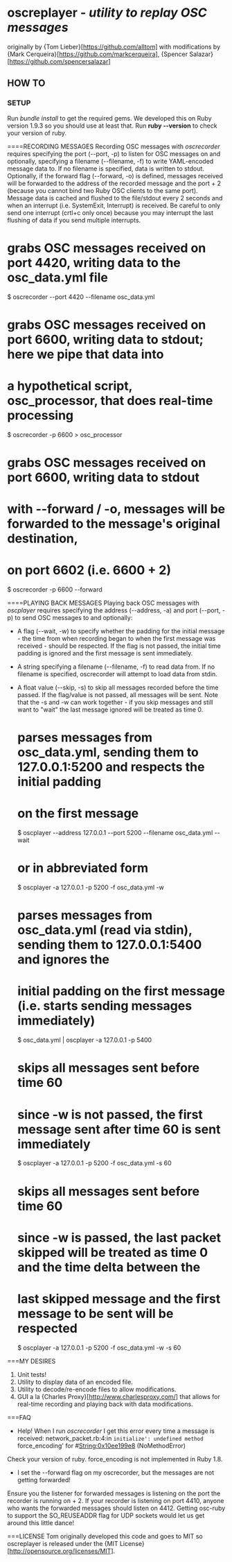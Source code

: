 # oscreplayer - <em>utility to replay OSC messages</em>
originally by {Tom Lieber}[https://github.com/alltom] with modifications by {Mark Cerqueira}[https://github.com/markcerqueira], {Spencer Salazar}[https://github.com/spencersalazar]

## HOW TO
### SETUP
Run *bundle* *install* to get the required gems. We developed this on Ruby version 1.9.3 so you should use at least that. Run <b>ruby --version</b> to check your version of ruby. 

====RECORDING MESSAGES
Recording OSC messages with *oscrecorder* requires specifying the port (--port, -p) to listen for OSC messages on and optionally, specifying a filename (--filename, -f) to write YAML-encoded message data to. If no filename is specified, data is written to stdout. Optionally, if the forward flag (--forward, -o) is defined, messages received will be forwarded to the address of the recorded message and the port + 2 (because you cannot bind two Ruby OSC clients to the same port). Message data is cached and flushed to the file/stdout every 2 seconds and when an interrupt (i.e. SystemExit, Interrupt) is received. Be careful to only send one interrupt (crtl+c only once) because you may interrupt the last flushing of data if you send multiple interrupts.
 
   # grabs OSC messages received on port 4420, writing data to the osc_data.yml file
   $ oscrecorder --port 4420 --filename osc_data.yml

   # grabs OSC messages received on port 6600, writing data to stdout; here we pipe that data into 
   # a hypothetical script, osc_processor, that does real-time processing
   $ oscrecorder -p 6600 > osc_processor

   # grabs OSC messages received on port 6600, writing data to stdout
   # with --forward / -o, messages will be forwarded to the message's original destination,
   # on port 6602 (i.e. 6600 + 2)
   $ oscrecorder -p 6600 --forward

====PLAYING BACK MESSAGES
Playing back OSC messages with *oscplayer* requires specifying the address (--address, -a) and port (--port, -p) to send OSC messages to and optionally:
* A flag (--wait, -w) to specify whether the padding for the initial message - the time from when recording began to when the first message was received - should be respected. If the flag is not passed, the initial time padding is ignored and the first message is sent immediately.
* A string specifying a filename (--filename, -f) to read data from. If no filename is specified, oscrecorder will attempt to load data from stdin.
* A float value (--skip, -s) to skip all messages recorded before the time passed. If the flag/value is not passed, all messages will be sent. Note that the -s and -w can work together - if you skip messages and still want to "wait" the last message ignored will be treated as time 0.

   # parses messages from osc_data.yml, sending them to 127.0.0.1:5200 and respects the initial padding
   # on the first message
   $ oscplayer --address 127.0.0.1 --port 5200 --filename osc_data.yml --wait 
   #
   # or in abbreviated form
   $ oscplayer -a 127.0.0.1 -p 5200 -f osc_data.yml -w 
  
   # parses messages from osc_data.yml (read via stdin), sending them to 127.0.0.1:5400 and ignores the 
   # initial padding on the first message (i.e. starts sending messages immediately)
   $ osc_data.yml | oscplayer -a 127.0.0.1 -p 5400 

   # skips all messages sent before time 60
   # since -w is not passed, the first message sent after time 60 is sent immediately
   $ oscplayer -a 127.0.0.1 -p 5200 -f osc_data.yml -s 60

   # skips all messages sent before time 60
   # since -w is passed, the last packet skipped will be treated as time 0 and the time delta between the
   # last skipped message and the first message to be sent will be respected
   $ oscplayer -a 127.0.0.1 -p 5200 -f osc_data.yml -w -s 60

===MY DESIRES
1. Unit tests!
2. Utility to display data of an encoded file.
3. Utility to decode/re-encode files to allow modifications.
4. GUI a la {Charles Proxy}[http://www.charlesproxy.com/] that allows for real-time recording and playing back with data modifications.

===FAQ
- Help! When I run *oscrecorder* I get this error every time a message is received:
    network_packet.rb:4:in `initialize': undefined method `force_encoding' for #<String:0x10ee199e8> (NoMethodError)

Check your version of ruby. force_encoding is not implemented in Ruby 1.8.

- I set the --forward flag on my oscrecorder, but the messages are not getting forwarded!

Ensure you the listener for forwarded messages is listening on the port the recorder is running on + 2. If your recorder is listening on port 4410, anyone who wants the forwarded messages should listen on 4412. Getting osc-ruby to support the SO_REUSEADDR flag for UDP sockets would let us get around this little dance!

===LICENSE
Tom originally developed this code and goes to MIT so oscreplayer is released under the {MIT License}[http://opensource.org/licenses/MIT]. 
